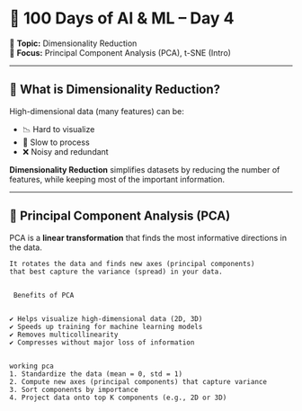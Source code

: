 # 🔬 100 Days of AI & ML – Day 4

📅 **Topic:** Dimensionality Reduction  
📌 **Focus:** Principal Component Analysis (PCA), t-SNE (Intro)

---

## 🎯 What is Dimensionality Reduction?

High-dimensional data (many features) can be:
- 📉 Hard to visualize
- 🐢 Slow to process
- ❌ Noisy and redundant

**Dimensionality Reduction** simplifies datasets by reducing the number of features, while keeping most of the important information.

---

## 🧠 Principal Component Analysis (PCA)

PCA is a **linear transformation** that finds the most informative directions in the data.

```text
It rotates the data and finds new axes (principal components)
that best capture the variance (spread) in your data.


 Benefits of PCA


✔️ Helps visualize high-dimensional data (2D, 3D)
✔️ Speeds up training for machine learning models
✔️ Removes multicollinearity
✔️ Compresses without major loss of information


working pca
1. Standardize the data (mean = 0, std = 1)
2. Compute new axes (principal components) that capture variance
3. Sort components by importance
4. Project data onto top K components (e.g., 2D or 3D)

